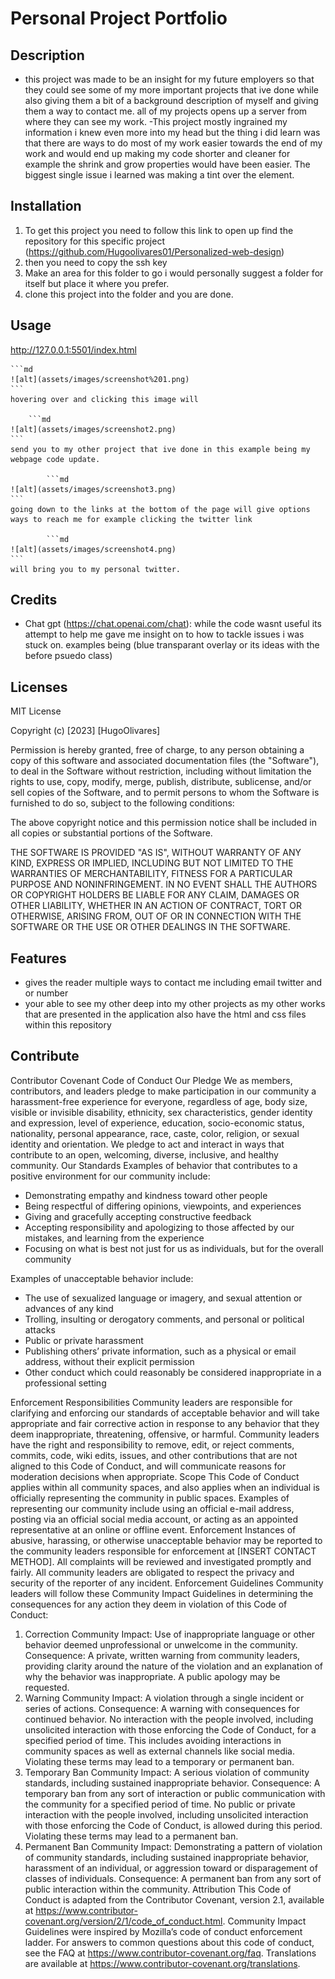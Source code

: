 # Personal Project Portfolio
## Description 
- this project was made to be an insight for my future employers so that they could see some of my more important projects that ive done while also giving them a bit of a background 
description of myself and giving them a way to contact me. all of my projects opens up a server from where they can see my work.
-This project mostly ingrained my information i knew even more into my head but the thing i did learn was that there are ways to do most of my work easier towards the end of my work and would end up making my code shorter and cleaner for example the shrink and grow properties would have been easier.
The biggest single issue i learned was making a tint over the element. 

## Installation 
1. To get this project you need to follow this link to open up find the repository for this specific project (https://github.com/Hugoolivares01/Personalized-web-design)
2. then you need to copy the ssh key
3. Make an area for this folder to go i would personally suggest a folder for itself but place it where you prefer.
4. clone this project into the folder and you are done.

## Usage
http://127.0.0.1:5501/index.html

    ```md
    ![alt](assets/images/screenshot%201.png)
    ```
    hovering over and clicking this image will 

        ```md
    ![alt](assets/images/screenshot2.png)
    ```
    send you to my other project that ive done in this example being my 
    webpage code update.

            ```md
    ![alt](assets/images/screenshot3.png)
    ```
    going down to the links at the bottom of the page will give options ways to reach me for example clicking the twitter link

            ```md
    ![alt](assets/images/screenshot4.png)
    ```
    will bring you to my personal twitter. 

## Credits
- Chat gpt (https://chat.openai.com/chat): while the code wasnt useful its attempt to help me gave me insight on to how to tackle issues i was stuck on.
examples being (blue transparant overlay or its ideas with the before psuedo class)

## Licenses 
MIT License

Copyright (c) [2023] [HugoOlivares]

Permission is hereby granted, free of charge, to any person obtaining a copy
of this software and associated documentation files (the "Software"), to deal
in the Software without restriction, including without limitation the rights
to use, copy, modify, merge, publish, distribute, sublicense, and/or sell
copies of the Software, and to permit persons to whom the Software is
furnished to do so, subject to the following conditions:

The above copyright notice and this permission notice shall be included in all
copies or substantial portions of the Software.

THE SOFTWARE IS PROVIDED "AS IS", WITHOUT WARRANTY OF ANY KIND, EXPRESS OR
IMPLIED, INCLUDING BUT NOT LIMITED TO THE WARRANTIES OF MERCHANTABILITY,
FITNESS FOR A PARTICULAR PURPOSE AND NONINFRINGEMENT. IN NO EVENT SHALL THE
AUTHORS OR COPYRIGHT HOLDERS BE LIABLE FOR ANY CLAIM, DAMAGES OR OTHER
LIABILITY, WHETHER IN AN ACTION OF CONTRACT, TORT OR OTHERWISE, ARISING FROM,
OUT OF OR IN CONNECTION WITH THE SOFTWARE OR THE USE OR OTHER DEALINGS IN THE
SOFTWARE.

## Features 
- gives the reader multiple ways to contact me including 
email twitter and or number 
- your able to see my other deep into my other projects as my other works that are presented in the application also have the 
html and css files within this repository
 
 ## Contribute
 Contributor Covenant Code of Conduct
Our Pledge
We as members, contributors, and leaders pledge to make participation in our
community a harassment-free experience for everyone, regardless of age, body
size, visible or invisible disability, ethnicity, sex characteristics, gender
identity and expression, level of experience, education, socio-economic status,
nationality, personal appearance, race, caste, color, religion, or sexual
identity and orientation.
We pledge to act and interact in ways that contribute to an open, welcoming,
diverse, inclusive, and healthy community.
Our Standards
Examples of behavior that contributes to a positive environment for our
community include:

* Demonstrating empathy and kindness toward other people
* Being respectful of differing opinions, viewpoints, and experiences
* Giving and gracefully accepting constructive feedback
* Accepting responsibility and apologizing to those affected by our mistakes,
and learning from the experience
* Focusing on what is best not just for us as individuals, but for the overall
community

Examples of unacceptable behavior include:

* The use of sexualized language or imagery, and sexual attention or advances of
any kind
* Trolling, insulting or derogatory comments, and personal or political attacks
* Public or private harassment
* Publishing others’ private information, such as a physical or email address,
without their explicit permission
* Other conduct which could reasonably be considered inappropriate in a
professional setting

Enforcement Responsibilities
Community leaders are responsible for clarifying and enforcing our standards of
acceptable behavior and will take appropriate and fair corrective action in
response to any behavior that they deem inappropriate, threatening, offensive,
or harmful.
Community leaders have the right and responsibility to remove, edit, or reject
comments, commits, code, wiki edits, issues, and other contributions that are
not aligned to this Code of Conduct, and will communicate reasons for moderation
decisions when appropriate.
Scope
This Code of Conduct applies within all community spaces, and also applies when
an individual is officially representing the community in public spaces.
Examples of representing our community include using an official e-mail address,
posting via an official social media account, or acting as an appointed
representative at an online or offline event.
Enforcement
Instances of abusive, harassing, or otherwise unacceptable behavior may be
reported to the community leaders responsible for enforcement at
[INSERT CONTACT METHOD].
All complaints will be reviewed and investigated promptly and fairly.
All community leaders are obligated to respect the privacy and security of the
reporter of any incident.
Enforcement Guidelines
Community leaders will follow these Community Impact Guidelines in determining
the consequences for any action they deem in violation of this Code of Conduct:
1. Correction
Community Impact: Use of inappropriate language or other behavior deemed
unprofessional or unwelcome in the community.
Consequence: A private, written warning from community leaders, providing
clarity around the nature of the violation and an explanation of why the
behavior was inappropriate. A public apology may be requested.
2. Warning
Community Impact: A violation through a single incident or series of
actions.
Consequence: A warning with consequences for continued behavior. No
interaction with the people involved, including unsolicited interaction with
those enforcing the Code of Conduct, for a specified period of time. This
includes avoiding interactions in community spaces as well as external channels
like social media. Violating these terms may lead to a temporary or permanent
ban.
3. Temporary Ban
Community Impact: A serious violation of community standards, including
sustained inappropriate behavior.
Consequence: A temporary ban from any sort of interaction or public
communication with the community for a specified period of time. No public or
private interaction with the people involved, including unsolicited interaction
with those enforcing the Code of Conduct, is allowed during this period.
Violating these terms may lead to a permanent ban.
4. Permanent Ban
Community Impact: Demonstrating a pattern of violation of community
standards, including sustained inappropriate behavior, harassment of an
individual, or aggression toward or disparagement of classes of individuals.
Consequence: A permanent ban from any sort of public interaction within the
community.
Attribution
This Code of Conduct is adapted from the Contributor Covenant,
version 2.1, available at
https://www.contributor-covenant.org/version/2/1/code_of_conduct.html.
Community Impact Guidelines were inspired by
Mozilla’s code of conduct enforcement ladder.
For answers to common questions about this code of conduct, see the FAQ at
https://www.contributor-covenant.org/faq. Translations are available at
https://www.contributor-covenant.org/translations.
